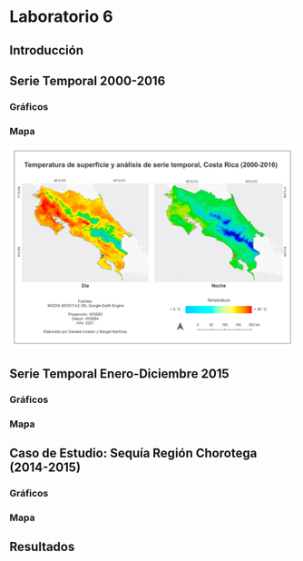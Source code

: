 # Laboratorio 6

## Introducción

## Serie Temporal 2000-2016
### Gráficos

### Mapa
![imagen](Mapa2000.png)
## Serie Temporal Enero-Diciembre 2015
### Gráficos
### Mapa

## Caso de Estudio: Sequía Región Chorotega (2014-2015)
### Gráficos
### Mapa

## Resultados
